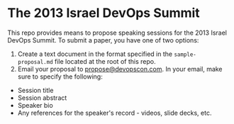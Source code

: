 The 2013 Israel DevOps Summit 
=============================

This repo provides means to propose speaking sessions for the 2013 Israel DevOps Summit. 
To submit a paper, you have one of two options: 
1. Create a text document in the format specified in the `sample-proposal.md` file located at the root of this repo. 
2. Email your proposal to propose@devopscon.com. In your email, make sure to specify the following: 
- Session title 
- Session abstract 
- Speaker bio 
- Any references for the speaker's record - videos, slide decks, etc. 
